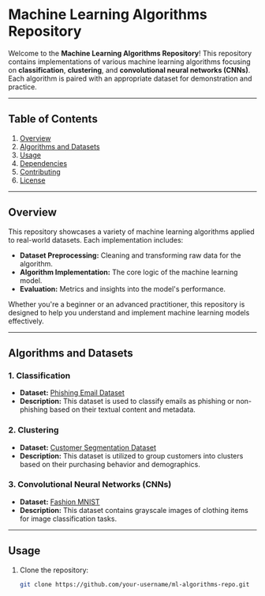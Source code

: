 # Machine Learning Algorithms Repository

Welcome to the **Machine Learning Algorithms Repository**! This repository contains implementations of various machine learning algorithms focusing on **classification**, **clustering**, and **convolutional neural networks (CNNs)**. Each algorithm is paired with an appropriate dataset for demonstration and practice.

---

## Table of Contents
1. [Overview](#overview)
2. [Algorithms and Datasets](#algorithms-and-datasets)
3. [Usage](#usage)
4. [Dependencies](#dependencies)
5. [Contributing](#contributing)
6. [License](#license)

---

## Overview

This repository showcases a variety of machine learning algorithms applied to real-world datasets. Each implementation includes:
- **Dataset Preprocessing:** Cleaning and transforming raw data for the algorithm.
- **Algorithm Implementation:** The core logic of the machine learning model.
- **Evaluation:** Metrics and insights into the model's performance.

Whether you're a beginner or an advanced practitioner, this repository is designed to help you understand and implement machine learning models effectively.

---

## Algorithms and Datasets

### 1. **Classification**
- **Dataset:** [Phishing Email Dataset](https://www.kaggle.com/datasets/naserabdullahalam/phishing-email-dataset)
- **Description:** This dataset is used to classify emails as phishing or non-phishing based on their textual content and metadata.

### 2. **Clustering**
- **Dataset:** [Customer Segmentation Dataset](https://www.kaggle.com/datasets/datascientistanna/customers-dataset)
- **Description:** This dataset is utilized to group customers into clusters based on their purchasing behavior and demographics.

### 3. **Convolutional Neural Networks (CNNs)**

- **Dataset:** [Fashion MNIST](https://www.kaggle.com/datasets/zalando-research/fashionmnist)
- **Description:** This dataset contains grayscale images of clothing items for image classification tasks.

---

## Usage

1. Clone the repository:
   ```bash
   git clone https://github.com/your-username/ml-algorithms-repo.git

